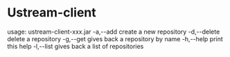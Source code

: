 # Ustream-client

usage: ustream-client-xxx.jar
 -a,--add <name> <author>   create a new repository
 -d,--delete <name>         delete a repository
 -g,--get <name>            gives back a repository by name
 -h,--help                  print this help
 -l,--list <threshold>      gives back a list of repositories

